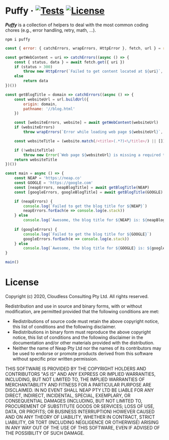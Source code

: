 # Puffy &middot; [![Tests](https://travis-ci.org/nicolasdao/puffy.svg?branch=master)](https://travis-ci.org/nicolasdao/puffy) [![License](https://img.shields.io/badge/License-BSD%203--Clause-blue.svg)](https://opensource.org/licenses/BSD-3-Clause)
__*Puffy*__ is a collection of helpers to deal with the most common coding chores (e.g., error handling, retry, math, ...).

```
npm i puffy
```

```js
const { error: { catchErrors, wrapErrors, HttpError }, fetch, url } = require('puffy')

const getWebContent = uri => catchErrors((async () => {
	const { status, data } = await fetch.get({ uri })
	if (status > 300)
		throw new HttpError(`Failed to get content located at ${uri}`, status)
	else
		return data
})())

const getBlogTitle = domain => catchErrors((async () => {
	const websiteUrl = url.buildUrl({
		origin: domain,
		pathname: '//blog.html'
	})

	const [websiteErrors, website] = await getWebContent(websiteUrl)
	if (websiteErrors)
		throw wrapErrors(`Error while loading web page ${websiteUrl}`, websiteErrors)

	const websiteTitle = (website.match(/<title>(.*?)<\/title>/) || [])[1] || ''

	if (!websiteTitle)
		throw new Error(`Web page ${websiteUrl} is missing a required title header`)
	return websiteTitle
})())

const main = async () => {
	const NEAP = 'https://neap.co'
	const GOOGLE = 'https://google.com'
	const [neapErrors, neapBlogTitle] = await getBlogTitle(NEAP)
	const [googleErrors, googleBlogTitle] = await getBlogTitle(GOOGLE)

	if (neapErrors) {
		console.log(`Failed to get the blog title for ${NEAP}`)
		neapErrors.forEach(e => console.log(e.stack))
	} else 
		console.log(`Awesome, the blog title for ${NEAP} is: ${neapBlogTitle}`)
	
	if (googleErrors) {
		console.log(`Failed to get the blog title for ${GOOGLE}`)
		googleErrors.forEach(e => console.log(e.stack))
	} else 
		console.log(`Awesome, the blog title for ${GOOGLE} is: ${googleBlogTitle}`)
}

main()
```

# License
Copyright (c) 2020, Cloudless Consulting Pty Ltd.
All rights reserved.

Redistribution and use in source and binary forms, with or without modification, are permitted provided that the following conditions are met:
* Redistributions of source code must retain the above copyright notice, this list of conditions and the following disclaimer.
* Redistributions in binary form must reproduce the above copyright notice, this list of conditions and the following disclaimer in the documentation and/or other materials provided with the distribution.
* Neither the name of Neap Pty Ltd nor the names of its contributors may be used to endorse or promote products derived from this software without specific prior written permission.

THIS SOFTWARE IS PROVIDED BY THE COPYRIGHT HOLDERS AND CONTRIBUTORS "AS IS" AND
ANY EXPRESS OR IMPLIED WARRANTIES, INCLUDING, BUT NOT LIMITED TO, THE IMPLIED
WARRANTIES OF MERCHANTABILITY AND FITNESS FOR A PARTICULAR PURPOSE ARE
DISCLAIMED. IN NO EVENT SHALL NEAP PTY LTD BE LIABLE FOR ANY
DIRECT, INDIRECT, INCIDENTAL, SPECIAL, EXEMPLARY, OR CONSEQUENTIAL DAMAGES
(INCLUDING, BUT NOT LIMITED TO, PROCUREMENT OF SUBSTITUTE GOODS OR SERVICES;
LOSS OF USE, DATA, OR PROFITS; OR BUSINESS INTERRUPTION) HOWEVER CAUSED AND
ON ANY THEORY OF LIABILITY, WHETHER IN CONTRACT, STRICT LIABILITY, OR TORT
(INCLUDING NEGLIGENCE OR OTHERWISE) ARISING IN ANY WAY OUT OF THE USE OF THIS
SOFTWARE, EVEN IF ADVISED OF THE POSSIBILITY OF SUCH DAMAGE.


